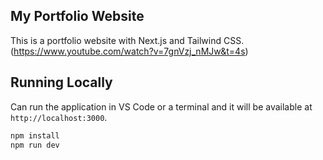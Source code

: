 ## My Portfolio Website

This is a portfolio website with Next.js and Tailwind CSS.
(https://www.youtube.com/watch?v=7gnVzj_nMJw&t=4s)

## Running Locally

Can run the application in VS Code or a terminal and it will be available at `http://localhost:3000`.

```bash
npm install
npm run dev
```
